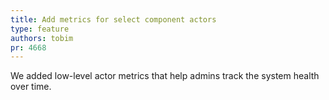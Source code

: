 ```yaml
---
title: Add metrics for select component actors
type: feature
authors: tobim
pr: 4668
---
```


We added low-level actor metrics that help admins track the system health over
time.
